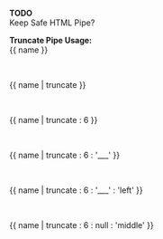 <strong>TODO</strong><br>
Keep Safe HTML Pipe?<br>

<strong>Truncate Pipe Usage:</strong><br>
{{ name }}<br>
<!-- angular2-truncate --><br>
{{ name | truncate }}<br>
<!-- angular2-t... --><br>
{{ name | truncate : 6 }}<br>
<!-- angula... --><br>
{{ name | truncate : 6 : '___' }}<br>
<!-- angula___ --><br>
{{ name | truncate : 6 : '___' : 'left' }}<br>
<!-- ___uncate --><br>
{{ name | truncate : 6 : null : 'middle' }}<br>
<!-- ang...ate --><br>


